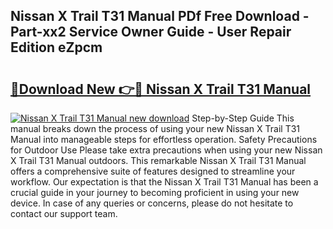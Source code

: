 ## Nissan X Trail T31 Manual PDf Free Download - Part-xx2 Service Owner Guide - User Repair Edition eZpcm

# <h2><a href="http://bc8346.oget.top/?id=Nissan+X+Trail+T31+Manual">🔗Download New 👉🔴 Nissan X Trail T31 Manual</a></h2>

[![Nissan X Trail T31 Manual new download](https://i.imgur.com/5g1atiW.png)](http://bc8346.oget.top/?id=Nissan+X+Trail+T31+Manual)
Step-by-Step Guide This manual breaks down the process of using your new Nissan X Trail T31 Manual into manageable steps for effortless operation. Safety Precautions for Outdoor Use Please take extra precautions when using your new Nissan X Trail T31 Manual outdoors. This remarkable Nissan X Trail T31 Manual offers a comprehensive suite of features designed to streamline your workflow. Our expectation is that the Nissan X Trail T31 Manual has been a crucial guide in your journey to becoming proficient in using your new device. In case of any queries or concerns, please do not hesitate to contact our support team.
